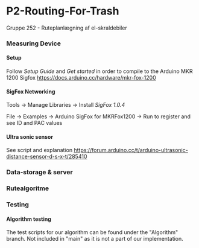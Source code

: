 # P2-Routing-For-Trash

Gruppe 252 - Ruteplanlægning af el-skraldebiler

### Measuring Device
#### Setup
Follow *Setup Guide* and *Get started* in order to compile to the Arduino MKR 1200 Sigfox
https://docs.arduino.cc/hardware/mkr-fox-1200

#### SigFox Networking
Tools -> Manage Libraries -> Install *SigFox 1.0.4*

File -> Examples -> Arduino SigFox for MKRFox1200 -> Run to register and see ID and PAC values

#### Ultra sonic sensor
See script and explanation
https://forum.arduino.cc/t/arduino-ultrasonic-distance-sensor-d-s-x-t/285410




### Data-storage & server
### Rutealgoritme
### Testing
#### Algorithm testing
The test scripts for our algorithm can be found under the "Algorithm" branch. 
Not included in "main" as it is not a part of our implementation.
